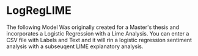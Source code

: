 # LogRegLIME
The following Model Was originally created for a Master's thesis and incorporates a Logistic Regression with a Lime Analysis. 
You can enter a CSV file with Labels and Text and it will rin a logistic regression sentiment analysis with a subseuqent LIME explanatory analysis.

